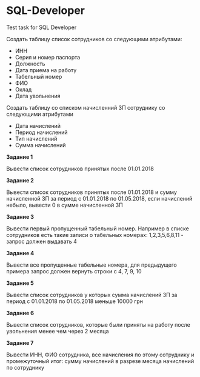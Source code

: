 # SQL-Developer
Test task for SQL Developer

Создать таблицу список сотрудников со следующими атрибутами:

* ИНН
* Серия и номер паспорта
* Должность
* Дата приема на работу
* Табельный номер
* ФИО
* Оклад
* Дата увольнения

Создать таблицу со списком начисленний ЗП сотруднику со следующими атрибутами

* Дата начислений
* Период начислений
* Тип начислений
* Сумма начислений


**Задание 1**

Вывести список сотрудников принятых после 01.01.2018

**Задание 2**

Вывести список сотрудников принятых после 01.01.2018 и сумму начисленной ЗП за период с 01.01.2018 по 01.05.2018, если начислений небыло, вывести 0 в сумме начисленной ЗП

**Задание 3**

Вывести первый пропущенный табельный номер. Например в списке сотрудников есть такие записи о табельных номерах: 1,2,3,5,6,8,11 - запрос должен выдавать 4

**Задание 4**

Вывести все пропущенные табельные номера, для предыдущего примера запрос должен вернуть строки с 4, 7, 9, 10


**Задание 5**

Вывести список сотрудников у которых сумма начислений ЗП за период с 01.01.2018 по 01.05.2018 меньше 10000 грн


**Задание 6**

Вывести список сотрудников, которые были приняты на работу после увольнения менее чем через 2 месяца

**Задание 7**

Вывести ИНН, ФИО сотрудника, все начисления по этому сотруднику и промежуточный итог: сумму начислений в разрезе месяца начислений по сотруднику
